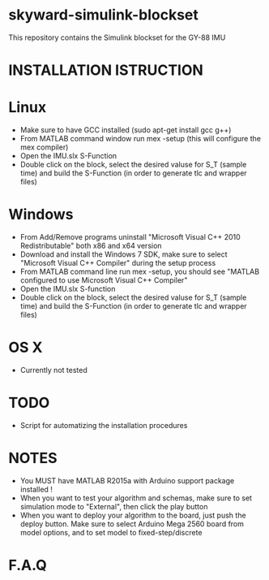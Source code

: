 # skyward-simulink-blockset

This repository contains the Simulink blockset for the GY-88 IMU


# INSTALLATION ISTRUCTION
# 

# Linux 

* Make sure to have GCC installed (sudo apt-get install gcc g++)
* From MATLAB command window run mex -setup (this will configure the mex compiler)
* Open the IMU.slx S-Function
* Double click on the block, select the desired valuse for S_T (sample time) and build the S-Function (in order to generate tlc and wrapper files)

# Windows

* From Add/Remove programs uninstall "Microsoft Visual C++ 2010 Redistributable" both x86 and x64 version
* Download and install the Windows 7 SDK, make sure to select "Microsoft Visual C++ Compiler" during the setup process
* From MATLAB command line run mex -setup, you should see "MATLAB configured to use Microsoft Visual C++ Compiler"
* Open the IMU.slx S-function
* Double click on the block, select the desired valuse for S_T (sample time) and build the S-Function (in order to generate tlc and wrapper files)

# OS X

* Currently not tested

# TODO

* Script for automatizing the installation procedures

# NOTES  

* You MUST have MATLAB R2015a with Arduino support package installed !
* When you want to test your algorithm and schemas, make sure to set simulation mode to "External", then click the play button
* When you want to deploy your algorithm to the board, just push the deploy button. Make sure to select Arduino Mega 2560 board from model options, and to set model to fixed-step/discrete

# F.A.Q



